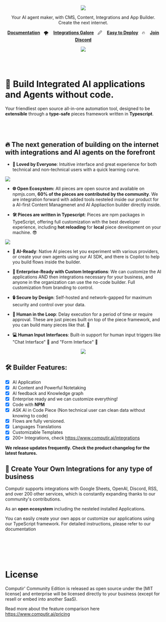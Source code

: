 
<h1 align="center">
  <a
    target="_blank"
    href="https://computir.ai"
  >
   
    
  </a>
</h1>


<p align="center">
<a href="/LICENSE" target="_blank"><img src='https://img.shields.io/badge/license-MIT-green?style=for-the-badge' /></a>
</p>
<p align="center">
   Your AI agent maker, with CMS, Content, Integrations and App Builder. Create the next internet. 
</p>

<p align="center">
  <a
    href="https://www.computir.ai/documentation"
    target="_blank"
  ><b>Documentation</b></a>&nbsp;&nbsp;&nbsp;🌪️&nbsp;&nbsp;&nbsp;
   <a
    href="https://www.computir.ai/overview"
    target="_blank"
  ><b>Integrations Galore</b></a>&nbsp;&nbsp;&nbsp;🖉&nbsp;&nbsp;&nbsp;
  <a
    href="https://www.computir.ai/installation"
    target="_blank"
  ><b>Easy to Deploy</b></a>&nbsp;&nbsp;&nbsp;🔥&nbsp;&nbsp;&nbsp;
  <a
    href="https://discord.gg/UPTJ5Muf"
    target="_blank"
  >
    <b>Join Discord</b>
  </a>
</p>
<p align="center">
<a href="https://computir.ai" target="_blank"><img src='https://cdn.prod.website-files.com/66fdc9030e6fb1187780ccd8/671a76cc639cd3a23f5c0a94_Computir%20Fall%202024.jpg' /></a>
</p>
<br>
<br>

# 🤯 Build Integrated AI applications and Agents without code. 

Your friendliest open source all-in-one automation tool, designed to be **extensible** through a **type-safe** pieces framework written in **Typescript**.

<br>
<br>

## 🔥 The next generation of building on the internet with integrations and AI agents on the forefront

- **💖 Loved by Everyone**: Intuitive interface and great experience for both technical and non-technical users with a quick learning curve.
  
![](/resources/templates.gif)

- **🌐 Open Ecosystem:** All pieces are open source and available on npmjs.com, **60% of the pieces are contributed by the community**. We are integration forward with added tools nesteled inside our product for a AI-first Content Managmenet and AI Appliaction builder directly inside.

- **🛠️  Pieces are written in Typescript**: Pieces are npm packages in TypeScript, offering full customization with the best developer experience, including **hot reloading** for **local** piece development on your machine. 😎

![](/resources/create-action.png)


- **🤖 AI-Ready**: Native AI pieces let you experiment with various providers, or create your own agents using our AI SDK, and there is Copilot to help you build flows inside the builder.

- **🏢 Enterprise-Ready with Custom Integrations**: We can customize the AI applications AND then integrations necessary for your business, and anyone in the organization can use the no-code builder. Full customization from branding to control.

- **🔒 Secure by Design**: Self-hosted and network-gapped for maximum security and control over your data.

- **🧠 Human in the Loop**: Delay execution for a period of time or require approval. These are just pieces built on top of the piece framework, and you can build many pieces like that. 🎨

- **💻 Human Input Interfaces**: Built-in support for human input triggers like "Chat Interface" 💬 and "Form Interface" 📝

<p align="center">
<a href="https://computir.ai" target="_blank"><img src='https://cdn.prod.website-files.com/66fdc9030e6fb1187780ccd8/671a9196985b833c5c2c1906_Computir%20Project%20Inner-fix2.jpg' /></a>
</p>

## 🛠️  Builder Features:

- [x] AI Application
- [x] AI Content and Powerful Notetaking 
- [x] AI feedback and Knowledge graph
- [x] Enterprise ready and we can customize everything!
- [x] Code with **NPM**
- [x] ASK AI in Code Piece (Non technical user can clean data without knowing to code)
- [x] Flows are fully versioned.
- [x] Languages Translations
- [x] Customizable Templates
- [X] 200+ Integrations, check https://www.computir.ai/integrations

**We release updates frequently. Check the product changelog for the latest features.**


## 🔌 Create Your Own Integrations for any type of business

Computir supports integrations with Google Sheets, OpenAI, Discord, RSS, and over 200 other services, which is constantly expanding thanks to our community's contributions.

As an **open ecosystem** including the nesteled installed Applications.

You can easily create your own apps or customize our applications using our TypeScript framework. For detailed instructions, please refer to our documentation

<br>
<br>
<br>
<br>


# License

Computir' Community Edition is released as open source under the [MIT license] and enterprise will be licensed directly to your business (except for resell or embed into another SaaS). 

Read more about the feature comparison here https://www.computir.ai/pricing
<br>
<br>


<!-- markdownlint-restore -->
<!-- prettier-ignore-end -->


